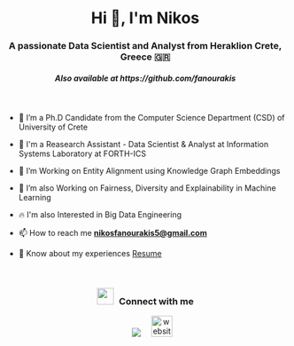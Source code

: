 <h1 align="center">Hi 👋, I'm Nikos</a></h1>
<h3 align="center">A passionate Data Scientist and Analyst from Heraklion Crete, Greece 🇬🇷</h3>
<h5 align="center">Also available at https://github.com/fanourakis </h5>
<br>


- 🔭 I’m a Ph.D Candidate from the Computer Science Department (CSD) of University of Crete

- 🔭 I'm a Reasearch Assistant - Data Scientist & Analyst at Information Systems Laboratory at FORTH-ICS

- 🌱 I’m Working on Entity Alignment using Knowledge Graph Embeddings

- 🌱 I’m also Working on Fairness, Diversity and Explainability in Machine Learning
  
- 🔥 I'm also Interested in Big Data Engineering

- 📫 How to reach me **nikosfanourakis5@gmail.com**

- 📄 Know about my experiences <a href="https://drive.google.com/file/d/1sp-QgiMVREqN3UqCtlaRoGA5NDclWkdo/view" target="blank">Resume</a>
<br/>
<h3 align="center" > <img src="https://media.giphy.com/media/iY8CRBdQXODJSCERIr/giphy.gif" width="30" height="30" style="margin-right: 10px;">Connect with me</h3>

<p align="center">

 <div align="center"  class="icons-social" style="margin-left: 10px;">
        <a style="margin-left: 15px;"  target="_blank" href="https://www.linkedin.com/in/nikos-fanourakis-314a31141/">
			<img src="https://img.icons8.com/doodle/40/000000/linkedin--v2.png"></a>
      	 <a style="margin-left: 15px;" target="_blank" href="https://sites.google.com/view/nikosfanou">
     <img width="38" height="38" src="https://img.icons8.com/cotton/64/website--v2.png" alt="website--v2"/>
</div>

</p>
